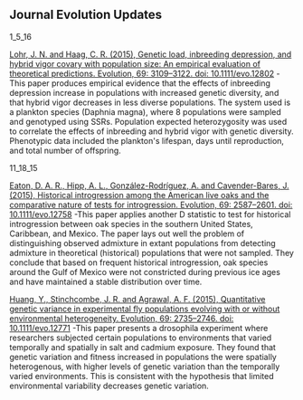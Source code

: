 ## Journal Evolution Updates

1_5_16

[Lohr, J. N. and Haag, C. R. (2015), Genetic load, inbreeding depression, and hybrid vigor covary with population size: An empirical evaluation of theoretical predictions. Evolution, 69: 3109–3122. doi: 10.1111/evo.12802](http://onlinelibrary.wiley.com/doi/10.1111/evo.12802/abstract)
-This paper produces empirical evidence that the effects of inbreeding depression increase in populations with increased genetic diversity, and that hybrid vigor decreases in less diverse populations.  The system used is a plankton species (Daphnia magna), where 8 populations were sampled and genotyped using SSRs.  Population expected heterozygosity was used to correlate the effects of inbreeding and hybrid vigor with genetic diversity. Phenotypic data included the plankton's lifespan, days until reproduction, and total number of offspring.

11_18_15

[Eaton, D. A. R., Hipp, A. L., González-Rodríguez, A. and Cavender-Bares, J. (2015), Historical introgression among the American live oaks and the comparative nature of tests for introgression. Evolution, 69: 2587–2601. doi: 10.1111/evo.12758](http://onlinelibrary.wiley.com/doi/10.1111/evo.12758/abstract)
-This paper applies another D statistic to test for historical introgression between oak species in the southern United States, Caribbean, and Mexico. The paper lays out well the problem of distinguishing observed admixture in extant populations from detecting admixture in theoretical (historical) populations that were not sampled.  They conclude that based on frequent historical introgression, oak species around the Gulf of Mexico were not constricted during previous ice ages and have maintained a stable distribution over time.

[Huang, Y., Stinchcombe, J. R. and Agrawal, A. F. (2015), Quantitative genetic variance in experimental fly populations evolving with or without environmental heterogeneity. Evolution, 69: 2735–2746. doi: 10.1111/evo.12771](http://onlinelibrary.wiley.com/doi/10.1111/evo.12771/abstract)
-This paper presents a drosophila experiment where researchers subjected certain populations to environments that varied temporally and spatially in salt and cadmium exposure.  They found that genetic variation and fitness increased in populations the were spatially heterogenous, with higher levels of genetic variation than the temporally varied environments.  This is consistent with the hypothesis that limited environmental variability decreases genetic variation.  
